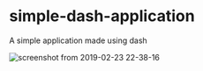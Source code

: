 # simple-dash-application
A simple application made using dash

![screenshot from 2019-02-23 22-38-16](https://user-images.githubusercontent.com/41447676/53292432-b9173600-37c2-11e9-875c-1cd53bc4c2df.png)
